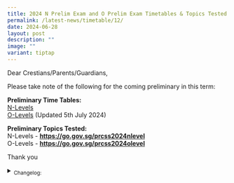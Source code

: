 ```yaml
---
title: 2024 N Prelim Exam and O Prelim Exam Timetables & Topics Tested
permalink: /latest-news/timetable/12/
date: 2024-06-28
layout: post
description: ""
image: ""
variant: tiptap
---
```

<p>Dear Crestians/Parents/Guardians,</p>
<p>Please take note of the following for the coming preliminary in this term:</p>
<p><strong>Preliminary Time Tables:</strong>
<br><a href="/files/Timetable_Announcement/2024/2024_N_Prelim_Timetable.pdf" rel="noopener noreferrer nofollow" target="_blank">N-Levels</a> 
<br><a href="/files/Timetable_Announcement/2024/2024_O_Prelim_Timetable_updated_5_July.pdf" rel="noopener noreferrer nofollow" target="_blank">O-Levels</a> (Updated
5th July 2024)</p>
<p><strong>Preliminary Topics Tested:</strong>
<br>N-Levels - <strong><a href="https://go.gov.sg/prcss2024nlevel" rel="noopener noreferrer nofollow" target="_blank">https://go.gov.sg/prcss2024nlevel</a></strong>
<br>O-Levels - <strong><a href="https://go.gov.sg/prcss2024olevel" rel="noopener noreferrer nofollow" target="_blank">https://go.gov.sg/prcss2024olevel</a></strong>
</p>
<p></p>
<p>Thank you</p>
<p></p>
<div data-type="detailGroup" class="isomer-accordion-group isomer-accordion isomer-accordion-white">
<details class="isomer-details">
<summary><sub>Changelog:</sub>
</summary>
<div data-type="detailsContent" class="isomer-details-content">
<p><sub>28 June - First Announcement</sub>
</p>
<p><sub>5 July - O- Levels Timetable updated</sub>
</p>
</div>
</details>
</div>
<p></p>